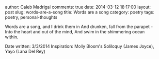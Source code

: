 author: Caleb Madrigal
comments: true
date: 2014-03-12 18:17:00
layout: post
slug: words-are-a-song
title: Words are a song
category: poetry
tags: poetry, personal-thoughts

Words are a song, and I drink them in
And drunken, fall from the parapet -
Into the heart and out of the mind,
And swim in the shimmering ocean within.

Date written: 3/3/2014
Inspiration: Molly Bloom's Soliloquy (James Joyce), Yayo (Lana Del Rey)


